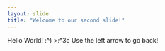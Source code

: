 ```yaml
---
layout: slide
title: "Welcome to our second slide!"
---
```

Hello World! :^) >:^3c
Use the left arrow to go back!